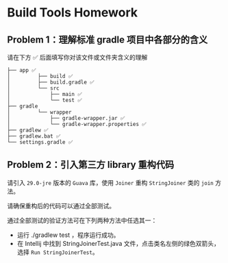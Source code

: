 # Build Tools Homework

## Problem 1：理解标准 gradle 项目中各部分的含义

请在下方 ✅ 后面填写你对该文件或文件夹含义的理解

```
├── app ✅       
│         ├── build ✅        
│         ├── build.gradle ✅        
│         └── src        
│             ├── main ✅        
│             └── test ✅        
├── gradle        
│         └── wrapper        
│             ├── gradle-wrapper.jar ✅        
│             └── gradle-wrapper.properties ✅        
├── gradlew ✅        
├── gradlew.bat ✅        
└── settings.gradle ✅        
```

## Problem 2：引入第三方 library 重构代码

请引入 `29.0-jre` 版本的 `Guava` 库，使用 `Joiner` 重构 `StringJoiner` 类的 `join` 方法。

请确保重构后的代码可以通过全部测试。

通过全部测试的验证方法可在下列两种方法中任选其一：

* 运行 ./gradlew test ，程序运行成功。
* 在 Intellij 中找到 StringJoinerTest.java 文件，点击类名左侧的绿色双箭头，选择 `Run StringJoinerTest`。
